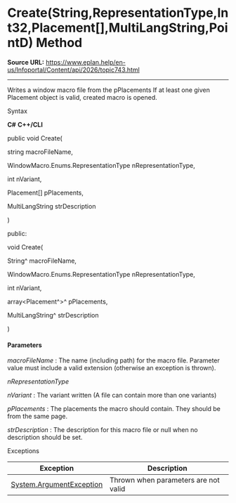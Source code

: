 # Create(String,RepresentationType,Int32,Placement[],MultiLangString,PointD) Method

**Source URL:** https://www.eplan.help/en-us/Infoportal/Content/api/2026/topic743.html

---

Writes a window macro file from the pPlacements If at least one given Placement object is valid, created macro is opened.

Syntax

**C#**
**C++/CLI**


public void Create( 

   string macroFileName,

   WindowMacro.Enums.RepresentationType nRepresentationType,

   int nVariant,

   Placement[] pPlacements,

   MultiLangString strDescription

)

public:

void Create( 

   String^ macroFileName,

   WindowMacro.Enums.RepresentationType nRepresentationType,

   int nVariant,

   array<Placement^>^ pPlacements,

   MultiLangString^ strDescription

)


#### Parameters

*macroFileName*
:   The name (including path) for the macro file. Parameter value must include a valid extension (otherwise an exception is thrown).

*nRepresentationType*


*nVariant*
:   The variant written (A file can contain more than one variants)

*pPlacements*
:   The placements the macro should contain. They should be from the same page.

*strDescription*
:   The description for this macro file or null when no description should be set.

Exceptions

| Exception | Description |
| --- | --- |
| [System.ArgumentException](#) | Thrown when parameters are not valid |

